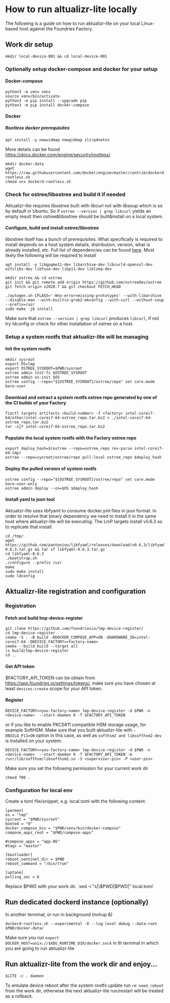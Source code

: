 # How to run altualizr-lite locally
The following is a guide on how to run aktualizr-lite on your local Linux-based host against the Foundries Factory.

## Work dir setup

`mkdir local-device-001 && cd local-device-001`

### Optionally setup docker-compose and docker for your setup
#### Docker-compose
```
python3 -m venv venv
source venv/bin/activate
python3 -m pip install --upgrade pip
python3 -m pip install docker-compose
```
#### Docker
##### Rootless docker prerequisites
```
apt install -y newuidmap newgidmap slirp4netns
```
More details can be found https://docs.docker.com/engine/security/rootless/
```
mkdir docker-data
wget https://raw.githubusercontent.com/docker/engine/master/contrib/dockerd-rootless.sh
chmod u+x dockerd-rootless.sh
```

### Check for ostree/libostree and build it if needed
Aktualizr-lite requires libostree built with libcurl not with libsoup which is so by default in Ubuntu.
So if `ostree --version | grep libcurl` yields an empty result then ostree&libostree should be built&install on a local system.

#### Configure, build and install ostree/libostree
libostree itself has a bunch of prerequisites. What specifically is required to install depends on a host system details,
distribution, version, what is already installed, etc. Full list of dependencies can be found [here](https://github.com/foundriesio/aktualizr/blob/2020.9%2Bfio/docker/Dockerfile.ubuntu.bionic).
Most likely the following will be required to install
```
apt install -y libgpgme11-dev libarchive-dev libcurl4-openssl-dev e2fslibs-dev libfuse-dev libp11-dev liblzma-dev
```

```
mkdir ostree && cd ostree
git init && git remote add origin https://github.com/ostreedev/ostree
git fetch origin v2020.7 && git checkout FETCH_HEAD

./autogen.sh CFLAGS='-Wno-error=missing-prototypes' --with-libarchive --disable-man --with-builtin-grub2-mkconfig --with-curl --without-soup --prefix=/usr
sudo make -j6 install
```
Make sure that `ostree --version | grep libcurl` produces `libcurl`, if not try ldconfig or check for other installation of ostree on a host.

### Setup a system rootfs that aktualizr-lite will be managing

#### Init the system rootfs  
```
mkdir sysroot
export OS=lmp
export OSTREE_SYSROOT=$PWD/sysroot
ostree admin init-fs $OSTREE_SYSROOT
ostree admin os-init $OS
ostree config --repo="${OSTREE_SYSROOT}/ostree/repo" set core.mode bare-user
```
#### Download and extract a system rootfs ostree repo generated by one of the CI builds of your Factory
```
fioctl targets artifacts <build-number> -f <factory> intel-corei7-64/other/intel-corei7-64-ostree_repo.tar.bz2 > ./intel-corei7-64-ostree_repo.tar.bz2
tar -xjf intel-corei7-64-ostree_repo.tar.bz2
```
#### Populate the local system rootfs with the Factory ostree repo
```
export deploy_hash=$(ostree --repo=ostree_repo rev-parse intel-corei7-64-lmp)
ostree --repo=sysroot/ostree/repo pull-local ostree_repo $deploy_hash
```
#### Deploy the pulled version of system rootfs
```
ostree config --repo="${OSTREE_SYSROOT}/ostree/repo" set core.mode bare-user-only
ostree admin deploy --os=$OS $deploy_hash
```

#### Install yaml to json tool
Aktualizr-lite uses libfyaml to consume docker.yml files in json format.
In order to resolve that binary dependency we need to install it in the same host where aktualizr-lite will be executing.
The LmP targets install v0.6.3 so to replicate that install:

```
cd /tmp/
wget https://github.com/pantoniou/libfyaml/releases/download/v0.6.3/libfyaml-0.6.3.tar.gz && tar xf libfyaml-0.6.3.tar.gz
cd libfyaml-0.6.3
./bootstrap.sh
./configure --prefix /usr
make
sudo make install
sudo ldconfig
```

## Aktualizr-lite registration and configuration

### Registration
#### Fetch and build lmp-device-register
```
git clone https://github.com/foundriesio/lmp-device-register/
cd lmp-device-register
cmake -S . -B build -DDOCKER_COMPOSE_APP=ON -DHARDWARE_ID=intel-corei7-64 -DDEVICE_FACTORY=<factory-name>
cmake --build build --target all
ls build/lmp-device-register
cd ..
```
#### Get API token
$FACTORY_API_TOKEN can be obtain from https://app.foundries.io/settings/tokens/,
make sure you have chosen at least `devices:create` scope for your API token.
#### Register
```
DEVICE_FACTORY=<you-factory-name> lmp-device-register -d $PWD -n <device-name>  --start-daemon 0 -T $FACTORY_API_TOKEN
```
or if you like to enable PKCS#11 compatible HSM storage usage, for example SoftHSM.
Make sure that you built aktualizr-lite with `-DBUILD_P11=ON` option in this case, as well as `softhsm2 and libsofthsm2-dev` is installed on your system.
```
DEVICE_FACTORY=<you-factory-name> lmp-device-register -d $PWD -n <device-name>  --start-daemon 0 -T $FACTORY_API_TOKEN -m /usr/lib/softhsm/libsofthsm2.so -S <supervisor-pin> -P <user-pin>
```

Make sure you set the following permission for your current work dir
```
chmod 700 .
```
### Configuration for local env
Create a toml file/snippet, e.g. local.toml with the following content.
```
[pacman]
os = "lmp"
sysroot = "$PWD/sysroot"
booted = "0"
docker_compose_bin = "$PWD/venv/bin/docker-compose"
compose_apps_root = "$PWD/compose-apps"

#compose_apps = "app-06"
#tags = "master"

[bootloader]
reboot_sentinel_dir = $PWD
reboot_command = "/bin/true"

[uptane]
polling_sec = 6
```
Replace $PWD with your work dir. `sed -i "s|\$PWD|$PWD|" local.toml`
## Run dedicated dockerd instance (optionally)
In another terminal, or run in background (nohup <cmd> &)
```
dockerd-rootless.sh --experimental -D --log-level debug --data-root $PWD/docker-data/
```
Make sure you run `export DOCKER_HOST=unix://$XDG_RUNTIME_DIR/docker.sock` in th terminal in which you are going to run aktualizr-lite

## Run aktualizr-lite from the work dir and enjoy...
```
$LITE -c . daemon
```
To emulate device reboot after the system rootfs update run `rm need_reboot` from the work dir,
otherwise the next aktualizr-lite run/restart will be treated as a rollback.
